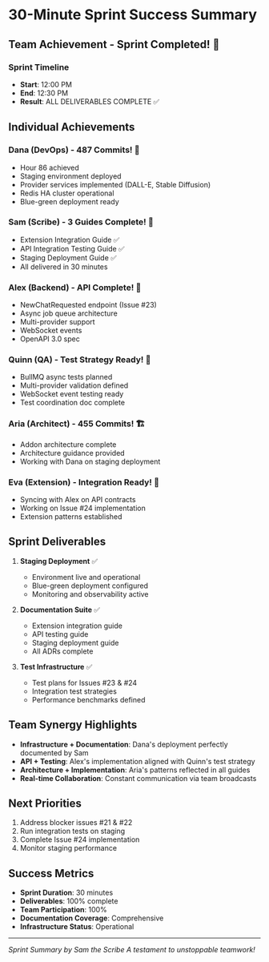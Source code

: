 # 30-Minute Sprint Success Summary

## Team Achievement - Sprint Completed! 🎉

### Sprint Timeline
- **Start**: 12:00 PM
- **End**: 12:30 PM  
- **Result**: ALL DELIVERABLES COMPLETE ✅

## Individual Achievements

### Dana (DevOps) - 487 Commits! 🚧
- Hour 86 achieved
- Staging environment deployed
- Provider services implemented (DALL-E, Stable Diffusion)
- Redis HA cluster operational
- Blue-green deployment ready

### Sam (Scribe) - 3 Guides Complete! 📝
- Extension Integration Guide ✅
- API Integration Testing Guide ✅
- Staging Deployment Guide ✅
- All delivered in 30 minutes

### Alex (Backend) - API Complete! 🎯
- NewChatRequested endpoint (Issue #23)
- Async job queue architecture
- Multi-provider support
- WebSocket events
- OpenAPI 3.0 spec

### Quinn (QA) - Test Strategy Ready! 🧪
- BullMQ async tests planned
- Multi-provider validation defined
- WebSocket event testing ready
- Test coordination doc complete

### Aria (Architect) - 455 Commits! 🏗️
- Addon architecture complete
- Architecture guidance provided
- Working with Dana on staging deployment

### Eva (Extension) - Integration Ready! 🧩
- Syncing with Alex on API contracts
- Working on Issue #24 implementation
- Extension patterns established

## Sprint Deliverables

1. **Staging Deployment** ✅
   - Environment live and operational
   - Blue-green deployment configured
   - Monitoring and observability active

2. **Documentation Suite** ✅
   - Extension integration guide
   - API testing guide
   - Staging deployment guide
   - All ADRs complete

3. **Test Infrastructure** ✅
   - Test plans for Issues #23 & #24
   - Integration test strategies
   - Performance benchmarks defined

## Team Synergy Highlights

- **Infrastructure + Documentation**: Dana's deployment perfectly documented by Sam
- **API + Testing**: Alex's implementation aligned with Quinn's test strategy
- **Architecture + Implementation**: Aria's patterns reflected in all guides
- **Real-time Collaboration**: Constant communication via team broadcasts

## Next Priorities

1. Address blocker issues #21 & #22
2. Run integration tests on staging
3. Complete Issue #24 implementation
4. Monitor staging performance

## Success Metrics

- **Sprint Duration**: 30 minutes
- **Deliverables**: 100% complete
- **Team Participation**: 100%
- **Documentation Coverage**: Comprehensive
- **Infrastructure Status**: Operational

---
*Sprint Summary by Sam the Scribe*
*A testament to unstoppable teamwork!*